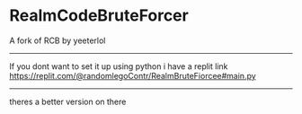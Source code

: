 # RealmCodeBruteForcer
A fork of RCB by yeeterlol

____________________________________________________________________________________
If you dont want to set it up using python i have a replit link https://replit.com/@randomlegoContr/RealmBruteFiorcee#main.py
____________________________________________________________________________________
theres a better version on there
